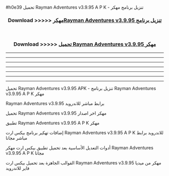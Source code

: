 #h0e39 تحميل Rayman Adventures v3.9.95 A P K - تنزيل برنامج مهكر



<div align="center">
<h3>Download >>>>> <a href="https://runaway1.web.app/?sq=Rayman Adventures v3.9.95">مهكرRayman Adventures v3.9.95 تنزيل برنامج</a></h3><br>

<h3>Download >>>>> <a href="https://runaway1.web.app/?sq=Rayman Adventures v3.9.95">تحميل Rayman Adventures v3.9.95 مهكر</a></h3>
</div>


----------------------------------------------------------

----------------------------------------------------------

----------------------------------------------------------

----------------------------------------------------------

----------------------------------------------------------

----------------------------------------------------------

----------------------------------------------------------

تحميل Rayman Adventures v3.9.95 APK - تنزيل برنامج Rayman Adventures v3.9.95 A P K مهكر

Rayman Adventures v3.9.95 برابط مباشر للاندرويد

تحميل Rayman Adventures v3.9.95 مهكر اخر اصدار

تطبيق Rayman Adventures v3.9.95 A P K مهكر

إضافات تهكير برنامج بيكس ارت Rayman Adventures v3.9.95 A P K للاندرويد برابط مباشر مجانا

أدوات التعديل الأساسية بعد تحميل تطبيق بيكس ارت مهكر Rayman Adventures v3.9.95 A P K مجانا

القوالب الجاهزة بعد تحميل بيكس ارت Rayman Adventures v3.9.95 مهكر من ميديا فاير للاندرويد


